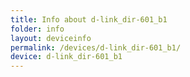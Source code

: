 ```yaml
---
title: Info about d-link_dir-601_b1
folder: info
layout: deviceinfo
permalink: /devices/d-link_dir-601_b1/
device: d-link_dir-601_b1
---
```

